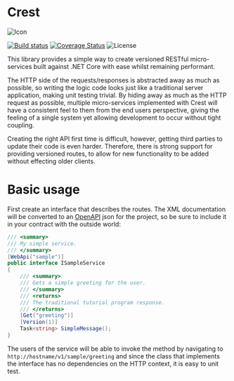 # Crest

![Icon](https://cdn.rawgit.com/samcragg/Crest/52010cbfabb5892d923d591a419122591a8085a1/docs/images/Icon.svg)

[![Build status](https://ci.appveyor.com/api/projects/status/spal08yea33stdlw/branch/master?svg=true)](https://ci.appveyor.com/project/samcragg/crest/branch/master) [![Coverage Status](https://coveralls.io/repos/github/samcragg/Crest/badge.svg?branch=master)](https://coveralls.io/github/samcragg/Crest?branch=master) ![License](https://img.shields.io/github/license/samcragg/crest.svg)

This library provides a simple way to create versioned RESTful micro-services
built against .NET Core with ease whilst remaining performant.

The HTTP side of the requests/responses is abstracted away as much as possible,
so writing the logic code looks just like a traditional server application,
making unit testing trivial. By hiding away as much as the HTTP request as
possible, multiple micro-services implemented with Crest will have a consistent
feel to them from the end users perspective, giving the feeling of a single
system yet allowing development to occur without tight coupling.

Creating the right API first time is difficult, however, getting third parties
to update their code is even harder. Therefore, there is strong support for
providing versioned routes, to allow for new functionality to be added without
effecting older clients.

# Basic usage

First create an interface that describes the routes. The XML documentation will
be converted to an [OpenAPI](https://www.openapis.org/) json for the project, so
be sure to include it in your contract with the outside world:

```C#
/// <summary>
/// My simple service.
/// </summary>
[WebApi("sample")]
public interface ISampleService
{
    /// <summary>
    /// Gets a simple greeting for the user.
    /// </summary>
    /// <returns>
    /// The traditional tutorial program response.
    /// </returns>
    [Get("greeting")]
    [Version(1)]
    Task<string> SimpleMessage();
}
```

The users of the service will be able to invoke the method by navigating to
`http://hostname/v1/sample/greeting` and since the class that implements the
interface has no dependencies on the HTTP context, it is easy to unit test.
